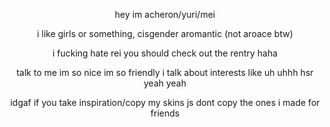 <p align="center"> hey im acheron/yuri/mei
<p align="center"> i like girls or something, cisgender aromantic (not aroace btw)
  <p align="center"> i fucking hate rei you should check out the rentry haha
  <p align="center"> talk to me im so nice im so friendly i talk about interests like uh uhhh hsr yeah yeah
<p align="center"> idgaf if you take inspiration/copy my skins js dont copy the ones i made for friends
